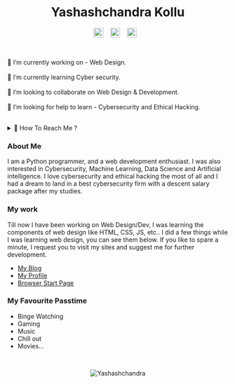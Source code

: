 
<h1 align="center">Yashashchandra Kollu</h1>
<p align="center">
  <a href="https://yashash7.github.io/ycs/">
   <img alt="My Webpage" title="Visit My Webpage" width="22px" src="https://www.svgrepo.com/show/44757/website.svg" rel="noopener noreferrer" target="_blank"/></a>
 &nbsp;&nbsp;
  <a href="https://www.linkedin.com/in/yashashchandrakollu-aa56bb172/">
   <img alt="Linkedin Profile-Yashashchandra" title="Visit My Linkedin Profile" width="22px" src="https://cdn.jsdelivr.net/npm/simple-icons@v3/icons/linkedin.svg" rel="noopener noreferrer" target="_blank" /></a>
 &nbsp;&nbsp;
  <a href="mailto:xcuk@protonmail.com">
    <img alt=Mail Me" title="Send an email" width="22px" src="https://cdn.jsdelivr.net/npm/simple-icons@v3/icons/gmail.svg" rel="noopener noreferrer" target="_blank" /></a>
 &nbsp;&nbsp;
 
  <!--<a href="https://www.codechef.com/users/yashash_25">
     <img alt="Codechef Profile" title="Codechef Profile" width="22px" src="https://cdn.jsdelivr.net/npm/simple-icons@v3/icons/codechef.svg" rel="noopener noreferrer" target="_blank" /></a>
 &nbsp;&nbsp;
  <a href="https://www.hackerrank.com/yashashchandra25">
   <img alt="Hackerrank Profile" title="Hackerrank Profile" width="22px" src="https://cdn.jsdelivr.net/npm/simple-icons@v3/icons/hackerrank.svg" rel="noopener noreferrer" target="_blank" /></a>
 &nbsp;&nbsp;-->
</p>
 
 <br>
 
🔭 I’m currently working on - Web Design.<br><br>
🌱 I’m currently learning  Cyber security.<br><br>
👯 I’m looking to collaborate on Web Design & Development.<br><br>
🤔 I’m looking for help to learn - Cybersecurity and Ethical Hacking.<br><br>
 <details>
  <summary>🤝 How To Reach Me ?</summary>
    📧 <a href="mailto:xcuk@protonmail.com"> Mail Me </a> &nbsp; | &nbsp;
    🌐 <a href="https://yashash7.github.io/ycs/"> Visit My Site </a> &nbsp; | &nbsp;
    📝 <a href="https://t.me/Yashashchandra"> Start a Chat on Telegram</a>
 </details>


### About Me
I am a Python programmer, and a web development enthusiast. I was also interested in Cybersecurity, Machine Learning, Data Science and Artificial intelligence. I love cybersecurity and ethical hacking the most of all and I had a dream to land in a best cybersecurity firm with a descent salary package after my studies.


 ### My work
Till now I have been working on Web Design/Dev, I was learning the components of web design like HTML, CSS, JS, etc.. I did a few things while I was learning web design, you can  see them below. If you like to spare a minute, I request you to visit my sites and suggest me for further development.<br>
 - [My Blog](https://yashash7.github.io/blog1/)<br>
 - [My Profile](https://yashash7.github.io/ycs/)<br>
 - [Browser Start Page](https://yashash7.github.io/start/)
 
 
 ### My Favourite Passtime
 - Binge Watching
 - Gaming
 - Music
 - Chill out
 - Movies...

<br>
<p align="center">
  <img align="center" src=https://github-readme-stats.vercel.app/api?username=yashash7&show_icons=true alt=Yashashchandra />
</p>
